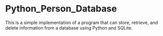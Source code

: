 # Python_Person_Database
This is a simple implementation of a program that can store, retrieve, and delete information from a database using Python and SQLite.
